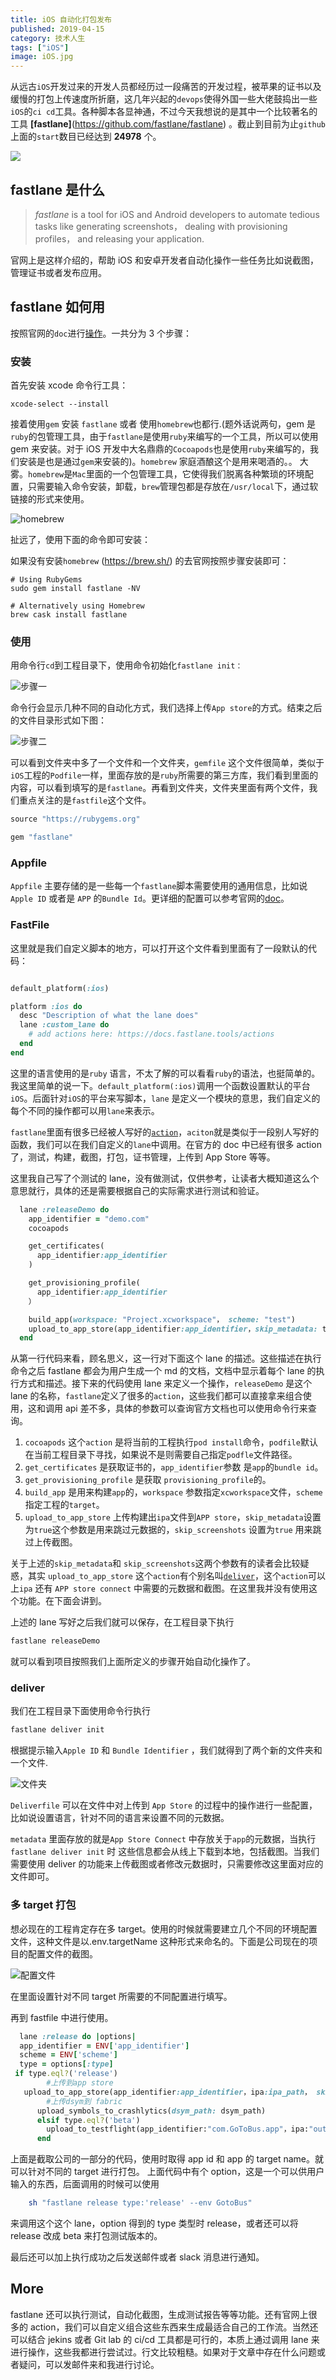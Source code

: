 ```yaml
---
title: iOS 自动化打包发布
published: 2019-04-15
category: 技术人生
tags: ["iOS"]
image: iOS.jpg
---
```


从远古`iOS`开发过来的开发人员都经历过一段痛苦的开发过程，被苹果的证书以及缓慢的打包上传速度所折磨，这几年兴起的`devops`使得外国一些大佬鼓捣出一些`iOS`的`ci cd`工具。各种脚本各显神通，不过今天我想说的是其中一个比较著名的工具 **[fastlane]**(<https://github.com/fastlane/fastlane>) 。截止到目前为止`github`上面的`start`数目已经达到 **24978** 个。

![](https://ws2.sinaimg.cn/large/006tKfTcly1g1qnxk4gm4j30o708gdfy.jpg)

## fastlane 是什么

> _fastlane_ is a tool for iOS and Android developers to automate tedious tasks like generating screenshots， dealing with provisioning profiles， and releasing your application.

官网上是这样介绍的，帮助 iOS 和安卓开发者自动化操作一些任务比如说截图，管理证书或者发布应用。

## fastlane 如何用

按照官网的`doc`进行[操作](https://docs.fastlane.tools/getting-started/ios/setup/)。一共分为 3 个步骤：

### 安装

首先安装 xcode 命令行工具：

```shell
xcode-select --install

```

接着使用`gem` 安装 `fastlane` 或者 使用`homebrew`也都行.(题外话说两句，gem 是`ruby`的包管理工具，由于`fastlane`是使用`ruby`来编写的一个工具，所以可以使用 gem 来安装。对于 iOS 开发中大名鼎鼎的`Cocoapods`也是使用`ruby`来编写的，我们安装是也是通过`gem`来安装的)。`homebrew` 家庭酒酿这个是用来喝酒的。。 大雾。`homebrew`是`Mac`里面的一个包管理工具，它使得我们脱离各种繁琐的环境配置，只需要输入命令安装，卸载，`brew`管理包都是存放在`/usr/local`下，通过软链接的形式来使用。

![homebrew](https://ws2.sinaimg.cn/large/006tKfTcly1g1qoca8ypuj30l40ac0uc.jpg)

扯远了，使用下面的命令即可安装：

如果没有安装`homebrew` (<https://brew.sh/>) 的去官网按照步骤安装即可：

```shell
# Using RubyGems
sudo gem install fastlane -NV

# Alternatively using Homebrew
brew cask install fastlane
```

### 使用

用命令行`cd`到工程目录下，使用命令初始化`fastlane init：`

![步骤一](https://ws2.sinaimg.cn/large/006tNc79ly1g23a6ecb4tj30l40glgpc.jpg)

命令行会显示几种不同的自动化方式，我们选择上传`App store`的方式。结束之后的文件目录形式如下图：

![步骤二](https://ws2.sinaimg.cn/large/006tNc79ly1g23a5nid3pj30is0qeacs.jpg)

可以看到文件夹中多了一个文件和一个文件夹，`gemfile` 这个文件很简单，类似于`iOS`工程的`Podfile`一样，里面存放的是`ruby`所需要的第三方库，我们看到里面的内容，可以看到填写的是`fastlane`。再看到文件夹，文件夹里面有两个文件，我们重点关注的是`fastfile`这个文件。

```ruby
source "https://rubygems.org"

gem "fastlane"
```

### Appfile

`Appfile` 主要存储的是一些每一个`fastlane`脚本需要使用的通用信息，比如说 `Apple ID` 或者是 `APP` 的`Bundle Id`。更详细的配置可以参考官网的[doc](https://docs.fastlane.tools/advanced/Appfile/#appfile)。

### FastFile

这里就是我们自定义脚本的地方，可以打开这个文件看到里面有了一段默认的代码：

```ruby

default_platform(:ios)

platform :ios do
  desc "Description of what the lane does"
  lane :custom_lane do
    # add actions here: https://docs.fastlane.tools/actions
  end
end

```

这里的语言使用的是`ruby` 语言，不太了解的可以看看`ruby`的语法，也挺简单的。我这里简单的说一下。`default_platform(:ios)`调用一个函数设置默认的平台`iOS`。后面针对`iOS`的平台来写脚本，`lane` 是定义一个模块的意思，我们自定义的每个不同的操作都可以用`lane`来表示。

`fastlane`里面有很多已经被人写好的[`action`](https://docs.fastlane.tools/actions/)，`aciton`就是类似于一段别人写好的函数，我们可以在我们自定义的`lane`中调用。在官方的 doc 中已经有很多 action 了，测试，构建，截图，打包，证书管理，上传到 App Store 等等。

这里我自己写了个测试的 lane，没有做测试，仅供参考，让读者大概知道这么个意思就行，具体的还是需要根据自己的实际需求进行测试和验证。

```ruby
  lane :releaseDemo do
    app_identifier = "demo.com"
    cocoapods

    get_certificates(
      app_identifier:app_identifier
    )

    get_provisioning_profile(
      app_identifier:app_identifier
    ）

    build_app(workspace: "Project.xcworkspace"， scheme: "test")
    upload_to_app_store(app_identifier:app_identifier，skip_metadata: true，skip_screenshots:true)
  end
```

从第一行代码来看，顾名思义，这一行对下面这个 lane 的描述。这些描述在执行命令之后 fastlane 都会为用户生成一个 md 的文档，文档中显示着每个 lane 的执行方式和描述。接下来的代码使用 lane 来定义一个操作，`releaseDemo` 是这个 lane 的名称，`fastlane`定义了很多的`action`，这些我们都可以直接拿来组合使用，这和调用 api 差不多，具体的参数可以查询官方文档也可以使用命令行来查询。

1. `cocoapods` 这个`action` 是将当前的工程执行`pod install`命令，`podfile`默认在当前工程目录下寻找，如果说不是则需要自己指定`podfle`文件路径。
2. `get_certificates` 是获取证书的，`app_identifier`参数 是`app`的`bundle id`。
3. `get_provisioning_profile` 是获取 `provisioning_profile`的。
4. `build_app` 是用来构建`app`的，`workspace` 参数指定`xcworkspace`文件，`scheme`指定工程的`target`。
5. `upload_to_app_store` 上传构建出`ipa`文件到`APP store`，`skip_metadata`设置为`true`这个参数是用来跳过元数据的，`skip_screenshots` 设置为`true` 用来跳过上传截图。

关于上述的`skip_metadata`和 `skip_screenshots`这两个参数有的读者会比较疑惑，其实 `upload_to_app_store` 这个`action`有个别名叫[`deliver`](https://docs.fastlane.tools/actions/deliver/)，这个`action`可以上`ipa` 还有 `APP store connect` 中需要的元数据和截图。在这里我并没有使用这个功能。在下面会讲到。

上述的 lane 写好之后我们就可以保存，在工程目录下执行

```sh
fastlane releaseDemo
```

就可以看到项目按照我们上面所定义的步骤开始自动化操作了。

### deliver

我们在工程目录下面使用命令行执行

```sh
fastlane deliver init
```

根据提示输入`Apple ID` 和 `Bundle Identifier` ，我们就得到了两个新的文件夹和一个文件.

![文件夹](https://ws3.sinaimg.cn/large/006tNc79ly1g23bvyuqikj30qr0rndk7.jpg)

`Deliverfile` 可以在文件中对上传到 `App Store` 的过程中的操作进行一些配置，比如说设置语言，针对不同的语言来设置不同的元数据。

`metadata` 里面存放的就是`App Store Connect` 中存放关于`app`的元数据，当执行 `fastlane deliver init` 时 这些信息都会从线上下载到本地，包括截图。当我们需要使用 deliver 的功能来上传截图或者修改元数据时，只需要修改这里面对应的文件即可。

### 多 target 打包

想必现在的工程肯定存在多 target。使用的时候就需要建立几个不同的环境配置文件，这种文件是以.env.targetName 这种形式来命名的。下面是公司现在的项目的配置文件的截图。

![配置文件](https://ws1.sinaimg.cn/large/006tNc79ly1g23cdb411aj30cx0c6jsr.jpg)

在里面设置针对不同 target 所需要的不同配置进行填写。

再到 fastfile 中进行使用。

```ruby
  lane :release do |options|
  app_identifier = ENV['app_identifier']
  scheme = ENV['scheme']
  type = options[:type]
 if type.eql?('release')
        #上传到app store
   upload_to_app_store(app_identifier:app_identifier，ipa:ipa_path， skip_metadata: true，skip_screenshots:true)
        #上传dsym到 fabric
      upload_symbols_to_crashlytics(dsym_path: dsym_path)
      elsif type.eql?('beta')
        upload_to_testflight(app_identifier:"com.GoToBus.app"，ipa:"outPut/GotoBus/GotoBus.ipa"， skip_waiting_for_build_processing: true)
      end
```

上面是截取公司的一部分的代码，使用时取得 app id 和 app 的 target name。就可以针对不同的 target 进行打包。 上面代码中有个 option，这是一个可以供用户输入的东西，后面调用的时候可以使用

```sh
    sh "fastlane release type:'release' --env GotoBus"
```

来调用这个这个 lane，option 得到的 type 类型时 release，或者还可以将 release 改成 beta 来打包测试版本的。

最后还可以加上执行成功之后发送邮件或者 slack 消息进行通知。

## More

fastlane 还可以执行测试，自动化截图，生成测试报告等等功能。还有官网上很多的 action，我们可以自定义组合这些东西来生成最适合自己的工作流。当然还可以结合 jekins 或者 Git lab 的 ci/cd 工具都是可行的，本质上通过调用 lane 来进行操作，这些我都进行尝试过。行文比较粗糙。如果对于文章中存在什么问题或者疑问，可以发邮件来和我进行讨论。
